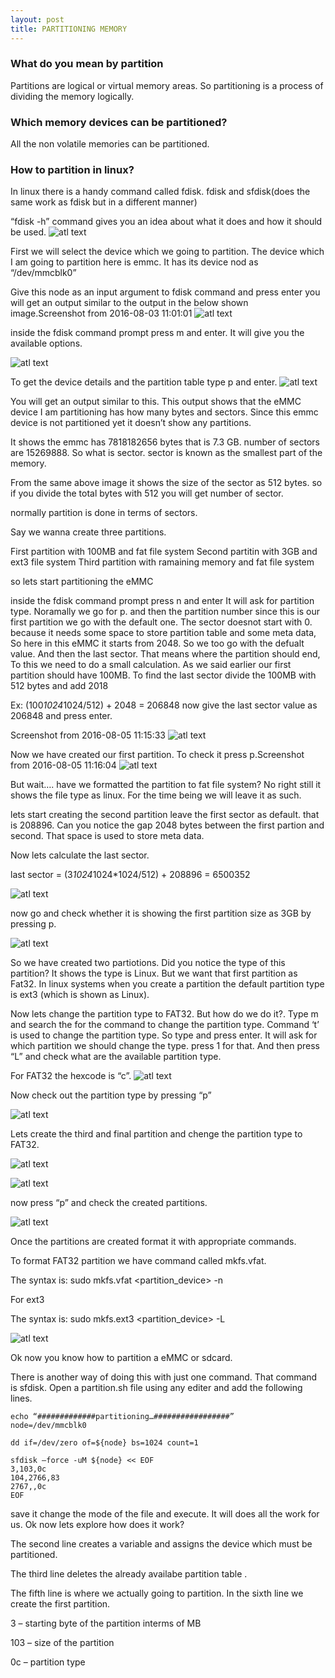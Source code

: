 ```yaml
---
layout: post
title: PARTITIONING MEMORY
---
```


### What do you mean by partition

Partitions are logical or virtual memory areas. So partitioning is a process of dividing the memory logically.

### Which memory devices can be partitioned?

All the non volatile memories can be partitioned.

### How to partition in linux?

In linux there is a handy command called fdisk.
fdisk and sfdisk(does the same work as fdisk but in a different manner)

“fdisk -h” command gives you an idea about what it does and how it should be used.
![atl text](https://raw.githubusercontent.com/Vieshoth/vieshoth.github.io/master/images/part/fdisk_command.png)

First we will select the device which we going to partition.
The device which I am going to partition here is emmc.
It has its device nod as “/dev/mmcblk0”

Give this node as an input argument to fdisk command and press enter
you will get an output similar to the output in the below shown image.Screenshot from 2016-08-03 11:01:01
![atl text](https://raw.githubusercontent.com/Vieshoth/vieshoth.github.io/master/images/part/fdiskmmcblk.png)

inside the fdisk command prompt press m and enter. It will give you the available options.

![atl text](https://raw.githubusercontent.com/Vieshoth/vieshoth.github.io/master/images/part/fdiskm.png)

To get the device details and the partition table type p and enter.
![atl text](https://raw.githubusercontent.com/Vieshoth/vieshoth.github.io/master/images/part/partitiontype.png)

You will get an output similar to this.
This output shows that the eMMC device I am partitioning has how many bytes and sectors. Since this emmc device is not partitioned yet it doesn’t show any partitions.

It shows the emmc has 7818182656 bytes that is 7.3 GB.
number of sectors are 15269888.
So what is sector.
sector is known as the smallest part of the memory.

From the same above image it shows the size of the sector as 512 bytes.
so if you divide the total bytes with 512 you will get number of sector.

normally partition is done in terms of sectors.

Say we wanna create three partitions.

First partition with 100MB and fat file system
Second partitin with 3GB and ext3 file system
Third partition with ramaining memory and fat file system

so lets start partitioning the eMMC

inside the fdisk command prompt press n and enter
It will ask for partition type. Noramally we go for p.
and then the partition number since this is our first partition we go with the default one.
The sector doesnot start with 0.
because it needs some space to store partition table and some meta data,
So here in this eMMC it starts from 2048.
So we too go with the defualt value.
And then the last sector. That means where the partition should end,
To this we need to do a small calculation.
As we said earlier our first partition should have 100MB.
To find the last sector divide the 100MB with 512 bytes and add 2018

Ex: (100*1024*1024/512) + 2048 = 206848
now give the last sector value as 206848 and press enter.

Screenshot from 2016-08-05 11:15:33
![atl text](https://raw.githubusercontent.com/Vieshoth/vieshoth.github.io/master/images/part/n.png)

Now we have created our first partition. To check it press p.Screenshot from 2016-08-05 11:16:04
![atl text](https://raw.githubusercontent.com/Vieshoth/vieshoth.github.io/master/images/part/p.png)

But wait…. have we formatted the partition to fat file system?
No right still it shows the file type as linux. For the time being we will leave it as such.

lets start creating the second partition
leave the first sector as default. that is 208896.
Can you notice the gap 2048 bytes between the first partion and second. That space is used to store meta data.

Now lets calculate the last sector.

last sector = (3*1024*1024*1024/512) + 208896
= 6500352

![atl text](https://raw.githubusercontent.com/Vieshoth/vieshoth.github.io/master/images/part/n2.png)

now go and check whether it is showing the first partition size as 3GB by pressing p.

![atl text](https://raw.githubusercontent.com/Vieshoth/vieshoth.github.io/master/images/part/p2.png)

So we have created two partiotions. Did you notice the type of this partition? It shows the type is Linux. But we want that first partition as Fat32. In linux systems when you create a partition the default partition type is  ext3 (which is shown as Linux).

Now lets change the partition type to FAT32. But how do we do it?. Type m and search the for the command to change the partition type. Command ‘t’ is used to change the partition type. So type and press enter. It will ask for which partition we should change the type. press 1 for that. And then press “L” and check what are the available partition type.

For FAT32 the hexcode is “c”.
![atl text](https://raw.githubusercontent.com/Vieshoth/vieshoth.github.io/master/images/part/hexcode.png)

Now check out the partition type by pressing “p”

![atl text](https://raw.githubusercontent.com/Vieshoth/vieshoth.github.io/master/images/part/p3.png)

Lets create the third and final partition and chenge the partition type to FAT32.

![atl text](https://raw.githubusercontent.com/Vieshoth/vieshoth.github.io/master/images/part/n3.png)

![atl text](https://raw.githubusercontent.com/Vieshoth/vieshoth.github.io/master/images/part/t.png)

now press “p” and check the created partitions.

![atl text](https://raw.githubusercontent.com/Vieshoth/vieshoth.github.io/master/images/part/p4.png)

Once the partitions are created format it with appropriate commands.

To format FAT32 partition we have command called mkfs.vfat.

The syntax is: sudo mkfs.vfat <partition_device> -n <name>

For ext3

The syntax is: sudo mkfs.ext3 <partition_device> -L <name>

![atl text](https://raw.githubusercontent.com/Vieshoth/vieshoth.github.io/master/images/part/boot.png)

Ok now you know how to partition a eMMC or sdcard.

There is another way of doing this with just one command. That command is sfdisk. Open a partition.sh file using any editer and add the following lines.

```
echo “#############partitioning…#################”
node=/dev/mmcblk0

dd if=/dev/zero of=${node} bs=1024 count=1

sfdisk –force -uM ${node} << EOF
3,103,0c
104,2766,83
2767,,0c
EOF
```
save it change the mode of the file and execute. It will does all the work for us. Ok now lets explore how does it work?

The second line creates a variable and assigns the device which must be partitioned.

The third line deletes the already availabe partition  table .

The fifth line is where we actually going to partition. In the sixth line we create the first partition.

3 – starting byte of  the partition interms of MB

103 – size of the partition

0c – partition type
